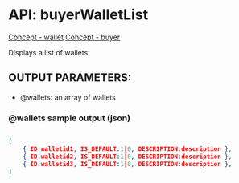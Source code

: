 # API: buyerWalletList


[Concept - wallet](concept_wallet)
[Concept - buyer](concept_buyer)

Displays a list of wallets

## OUTPUT PARAMETERS: ##
  * @wallets: an array of wallets


### @wallets sample output (json) ###
```json

[
	{ ID:walletid1, IS_DEFAULT:1|0, DESCRIPTION:description },
	{ ID:walletid2, IS_DEFAULT:1|0, DESCRIPTION:description },
	{ ID:walletid3, IS_DEFAULT:1|0, DESCRIPTION:description },
]

````
